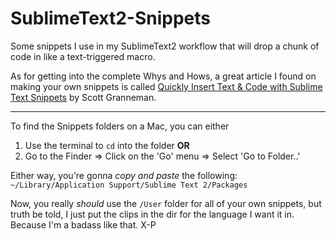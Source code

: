 # SublimeText2-Snippets
Some snippets I use in my SublimeText2 workflow that will drop a chunk of code in like a text-triggered macro.

As for getting into the complete Whys and Hows, a great article I found on making your own snippets is called [Quickly Insert Text & Code with Sublime Text Snippets](https://www.granneman.com/webdev/editors/sublime-text/top-features-of-sublime-text/quickly-insert-text-and-code-with-sublime-text-snippets/)
by Scott Granneman. 
<hr>
To find the Snippets folders on a Mac, you can either 

1. Use the terminal to `cd` into the folder        **OR**
1. Go to the Finder ⇒ Click on the 'Go' menu ⇒ Select 'Go to Folder..' 

Either way, you're gonna *copy and paste* the following:
`~/Library/Application Support/Sublime Text 2/Packages`


Now, you really _should_ use the `/User` folder for all of your own snippets, but truth be told, I just put the clips in the dir for the language I want it in.
Because I'm a badass like that. X-P

